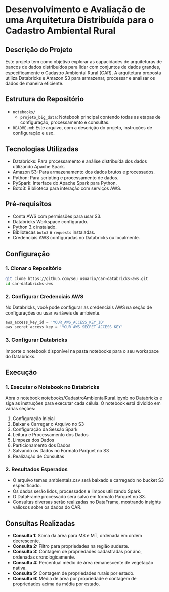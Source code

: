 # Desenvolvimento e Avaliação de uma Arquitetura Distribuída para o Cadastro Ambiental Rural

## Descrição do Projeto
Este projeto tem como objetivo explorar as capacidades de arquiteturas de bancos de dados distribuídos para lidar com conjuntos de dados grandes, especificamente o Cadastro Ambiental Rural (CAR). A arquitetura proposta utiliza Databricks e Amazon S3 para armazenar, processar e analisar os dados de maneira eficiente.

## Estrutura do Repositório
- `notebooks/`
    - `projeto_big_data`: Notebook principal contendo todas as etapas de configuração, processamento e consultas.
- `README.md`: Este arquivo, com a descrição do projeto, instruções de configuração e uso.

## Tecnologias Utilizadas
- Databricks: Para processamento e análise distribuída dos dados utilizando Apache Spark.
- Amazon S3: Para armazenamento dos dados brutos e processados.
- Python: Para scripting e processamento de dados.
- PySpark: Interface do Apache Spark para Python.
- Boto3: Biblioteca para interação com serviços AWS.

## Pré-requisitos

- Conta AWS com permissões para usar S3.
- Databricks Workspace configurado.
- Python 3.x instalado.
- Bibliotecas `boto3` e `requests` instaladas.
- Credenciais AWS configuradas no Databricks ou localmente.

## Configuração

### 1. Clonar o Repositório
```bash
git clone https://github.com/seu_usuario/car-databricks-aws.git
cd car-databricks-aws
```
### 2. Configurar Credenciais AWS
No Databricks, você pode configurar as credenciais AWS na seção de configurações ou usar variáveis de ambiente.
```python
aws_access_key_id = 'YOUR_AWS_ACCESS_KEY_ID'
aws_secret_access_key = 'YOUR_AWS_SECRET_ACCESS_KEY'
```
### 3. Configurar Databricks
Importe o notebook disponível na pasta notebooks para o seu workspace do Databricks.

## Execução
### 1. Executar o Notebook no Databricks
Abra o notebook notebooks/CadastroAmbientalRural.ipynb no Databricks e siga as instruções para executar cada célula. O notebook está dividido em várias seções:
1. Configuração Inicial
2. Baixar e Carregar o Arquivo no S3
3. Configuração da Sessão Spark
4. Leitura e Processamento dos Dados
5. Limpeza dos Dados
6. Particionamento dos Dados
7. Salvando os Dados no Formato Parquet no S3
8. Realização de Consultas
### 2. Resultados Esperados
- O arquivo temas_ambientais.csv será baixado e carregado no bucket S3 especificado.
- Os dados serão lidos, processados e limpos utilizando Spark.
- O DataFrame processado será salvo em formato Parquet no S3.
- Consultas diversas serão realizadas no DataFrame, mostrando insights valiosos sobre os dados do CAR.

## Consultas Realizadas
- **Consulta 1:** Soma da área para MS e MT, ordenada em ordem decrescente.
- **Consulta 2:** Filtro para propriedades na região sudeste.
- **Consulta 3:** Contagem de propriedades cadastradas por ano, ordenadas cronologicamente.
- **Consulta 4:** Percentual médio de área remanescente de vegetação nativa.
- **Consulta 5:** Contagem de propriedades rurais por estado.
- **Consulta 6:** Média de área por propriedade e contagem de propriedades acima da média por estado.